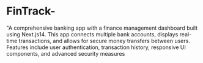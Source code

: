 # FinTrack-
"A comprehensive banking app with a finance management dashboard built using Next.js14. This app connects multiple bank accounts, displays real-time transactions, and allows for secure money transfers between users. Features include user authentication, transaction history, responsive UI components, and advanced security measures
